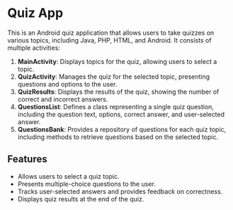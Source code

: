 # Quiz App

This is an Android quiz application that allows users to take quizzes on various topics, including Java, PHP, HTML, and Android. It consists of multiple activities:

1. **MainActivity**: Displays topics for the quiz, allowing users to select a topic.
2. **QuizActivity**: Manages the quiz for the selected topic, presenting questions and options to the user.
3. **QuizResults**: Displays the results of the quiz, showing the number of correct and incorrect answers.
4. **QuestionsList**: Defines a class representing a single quiz question, including the question text, options, correct answer, and user-selected answer.
5. **QuestionsBank**: Provides a repository of questions for each quiz topic, including methods to retrieve questions based on the selected topic.

## Features

- Allows users to select a quiz topic.
- Presents multiple-choice questions to the user.
- Tracks user-selected answers and provides feedback on correctness.
- Displays quiz results at the end of the quiz.
